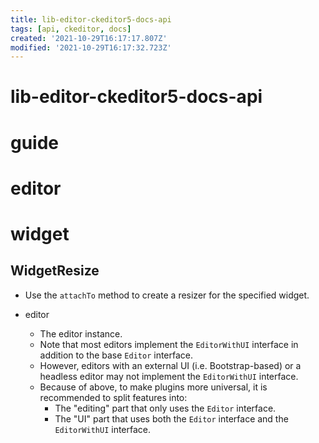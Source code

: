 ```yaml
---
title: lib-editor-ckeditor5-docs-api
tags: [api, ckeditor, docs]
created: '2021-10-29T16:17:17.807Z'
modified: '2021-10-29T16:17:32.723Z'
---
```


# lib-editor-ckeditor5-docs-api

# guide

# editor

# widget

## WidgetResize

- Use the `attachTo` method to create a resizer for the specified widget.

- editor
  - The editor instance.
  - Note that most editors implement the `EditorWithUI` interface in addition to the base `Editor` interface. 
  - However, editors with an external UI (i.e. Bootstrap-based) or a headless editor may not implement the `EditorWithUI` interface.
  - Because of above, to make plugins more universal, it is recommended to split features into:
    - The "editing" part that only uses the `Editor` interface.
    - The "UI" part that uses both the `Editor` interface and the `EditorWithUI` interface.
